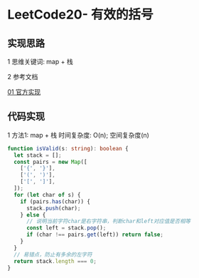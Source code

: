 # LeetCode20- 有效的括号

## 实现思路

1 思维关键词: map + 栈

2 参考文档

[01 官方实现](https://leetcode.cn/problems/valid-parentheses/solution/you-xiao-de-gua-hao-by-leetcode-solution/)


## 代码实现

1 方法1: map + 栈  时间复杂度: O(n);  空间复杂度(n)
```ts
function isValid(s: string): boolean {
  let stack = [];
  const pairs = new Map([
    ['{', '}'],
    ['(', ')'],
    ['[', ']'],
  ]);
  for (let char of s) {
    if (pairs.has(char)) {
      stack.push(char);
    } else {
      // 说明当前字符char是右字符串，判断char和left对应值是否相等
      const left = stack.pop();
      if (char !== pairs.get(left)) return false;
    }
  }
  // 易错点，防止有多余的左字符
  return stack.length === 0;
}
```
